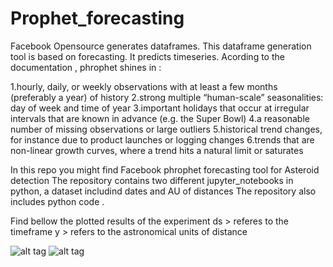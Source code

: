 # Prophet_forecasting
Facebook Opensource generates dataframes. This dataframe generation tool is based on forecasting. 
It predicts timeseries. 
Acording to the documentation , phrophet shines in : 


   1.hourly, daily, or weekly observations with at least a few months (preferably a year) of history
   2.strong multiple “human-scale” seasonalities: day of week and time of year
   3.important holidays that occur at irregular intervals that are known in advance (e.g. the Super Bowl)
   4.a reasonable number of missing observations or large outliers
   5.historical trend changes, for instance due to product launches or logging changes
   6.trends that are non-linear growth curves, where a trend hits a natural limit or saturates


In this repo you might find Facebook phrophet forecasting tool for Asteroid detection
The repository contains two different jupyter_notebooks in python, a dataset includind dates and AU of distances 
The repository also includes python code .

Find bellow the plotted results of the experiment 
ds > referes to the timeframe
y > refers to the astronomical units of distance 

![alt tag](https://github.com/SoyGema/Prophet_forecasting/blob/master/forecasting.png)
![alt tag](https://github.com/SoyGema/Prophet_forecasting/blob/master/forecasting2.png)
